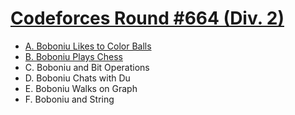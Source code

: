 # [Codeforces Round #664 (Div. 2)](https://codeforces.com/contest/1395)

- [A. Boboniu Likes to Color Balls](https://github.com/wingkwong/codeforces/blob/master/contests/1395/A.cpp)
- [B. Boboniu Plays Chess](https://github.com/wingkwong/codeforces/blob/master/contests/1395/B.cpp)
- C. Boboniu and Bit Operations
- D. Boboniu Chats with Du
- E. Boboniu Walks on Graph
- F. Boboniu and String
